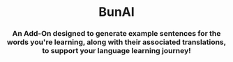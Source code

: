 <div align="center">
  <img>

  <h1>BunAI</h1>
  <h3> An Add-On designed to generate example sentences for the words you're learning, along with their associated translations, to support your language learning journey! </h3>
</div>
